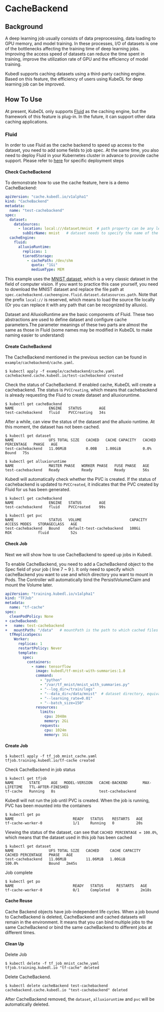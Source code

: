 # CacheBackend

## Background

A deep learning job usually consists of data preprocessing, data loading to GPU memory, and model training. In these processes, I/O of datasets is one of the bottlenecks affecting the training time of deep learning jobs. Improving the access speed of datasets can reduce the time spent in training, improve the utilization rate of GPU and the efficiency of model training.

Kubedl supports caching datasets using a third-party caching engine. Based on this feature, the efficiency of users using KubeDL for deep learning job can be improved.

## How To Use

At present, KubeDL only supports [Fluid](https://github.com/fluid-cloudnative/fluid) as the caching engine, but the framework of this feature is plug-in. In the future, it can support other data caching applications.

### Fluid

In order to use Fluid as the cache backend to speed up access to the dataset, you need to add some fields to job spec. At the same time, you also need to deploy Fluid in your Kubernetes cluster in advance to provide cache support. Please refer to [here](https://github.com/fluid-cloudnative/fluid/blob/master/docs/en/userguide/install.md) for specific deployment steps

#### Check CacheBackend

To demonstrate how to use the cache feature, here is a demo CacheBackend:

```yaml
apiVersion: "cache.kubedl.io/v1alpha1"
kind: "CacheBackend"
metadata:
  name: "test-cachebackend"
spec:
  dataset:
    dataSources:
      - location: local:///dataset/mnist  # path property can be any legal UFS path acknowledged by Alluxio
        subDirName: mnist   # dataset needs to specify the name of the file directory in the mount path
  cacheEngine:
    fluid:
      alluxioRuntime:
        replicas: 1
        tieredStorage:
          - cachePath: /dev/shm
            quota: "1Gi"
            mediumType: MEM
```

This example uses the [MNIST dataset](http://yann.lecun.com/exdb/mnist/), which is a very classic dataset in the field of computer vision. If you want to practice this case yourself, you need to download the MNIST dataset and replace the file path at `spec.cachebackend.cacheengine.fluid.dataset.datasources.path`. Note that the prefix `local://` is reserved, which means to load the source file locally (Or you can replace it with any path that can be recognized by alluxio).

Dataset and AlluxioRuntime are the basic components of Fluid. These two abstractions are used to define dataset and configure cache parameters.The parameter meanings of these two parts are almost the same as those in Fluid (some names may be modified in KubeDL to make naming easier to understand)

#### Create CacheBackend

The CacheBackend mentioned in the previous section can be found in `example/cachebackend/cache.yaml`.

```shell
$ kubectl apply -f example/cachebackend/cache.yaml
cachebackend.cache.kubedl.io/test-cachebackend created
```

Check the status of CacheBackend. If enabled cache, KubeDL will create a cachebackend. The status is `PVCCreating`, which means that cachebackend is already requesting the Fluid to create dataset and alluxioruntime.

```shell
$ kubectl get cacheBackend
NAME                ENGINE   STATUS        AGE
test-cachebackend   fluid    PVCCreating   34s
```

After a while, can view the status of the dataset and the alluxio runtime. At this moment, the dataset has not been cached.

```shell
$ kubectl get dataset
NAME                UFS TOTAL SIZE   CACHED   CACHE CAPACITY   CACHED PERCENTAGE   PHASE   AGE
test-cachebackend   11.06MiB         0.00B    1.00GiB          0.0%                Bound   75s

$ kubectl get alluxioruntime
NAME                MASTER PHASE   WORKER PHASE   FUSE PHASE   AGE
test-cachebackend   Ready          Ready          Ready        56s
```

Kubedl will automatically check whether the PVC is created. If the status of cachebackend is updated to `PVCCreated`, it indicates that the PVC created by Fluid for us has been generated.

```shell
$ kubectl get cacheBackend  
NAME                ENGINE   STATUS        AGE
test-cachebackend   fluid    PVCCreated    99s

$ kubectl get pvc
NAME                STATUS   VOLUME                      CAPACITY   ACCESS MODES   STORAGECLASS   AGE
test-cachebackend   Bound    default-test-cachebackend   100Gi      ROX            fluid          52s
```

#### Check Job

Next we will show how to use CacheBackend to speed up jobs in Kubedl.

To enable CacheBackend, you need to add a CacheBackend object to the Spec field of your job ( line 7 ~ 9 ). It only need to specify which cacheBackend you want to use and which directory you want to mount in Pods. The Controller will automatically bind the PersistVolumeClaim and mount the Volume later.

```yaml
apiVersion: "training.kubedl.io/v1alpha1"
kind: "TFJob"
metadata:
  name: "tf-cache"
spec:
  cleanPodPolicy: None
+ cacheBackend:
+   name: test-cachebackend
+   mountPath: "/data"   # mountPath is the path to which cached files are mounted to the container
  tfReplicaSpecs:
    Worker:
      replicas: 1 
      restartPolicy: Never
      template:
        spec:
          containers:
            - name: tensorflow
              image: kubedl/tf-mnist-with-summaries:1.0
              command:
                - "python"
                - "/var/tf_mnist/mnist_with_summaries.py"
                - "--log_dir=/train/logs"
                - "--data_dir=/data/mnist"  # dataset directory, equivalent to "mountPath + subdirName"
                - "--learning_rate=0.01"
                - "--batch_size=150"
              resources:
                limits:
                  cpu: 2048m
                  memory: 2Gi
                requests:
                  cpu: 1024m               
                  memory: 1Gi
```

#### Create Job

```shell
$ kubectl apply -f tf_job_mnist_cache.yaml 
tfjob.training.kubedl.io/tf-cache created
```

Check CacheBackend in job status

```shell
$ kubectl get tfjob                                  
NAME       STATE     AGE   MODEL-VERSION   CACHE-BACKEND       MAX-LIFETIME   TTL-AFTER-FINISHED
tf-cache   Running   8s                    test-cachebackend                  
```

Kubedl will not run the job until PVC is created. When the job is running, PVC has been mounted into the containers

```shell
$ kubectl get po    
NAME                           READY   STATUS    RESTARTS   AGE
tf-cache-worker-0              1/1     Running   0          20s
```

Viewing the status of the dataset, can see that `CACHED PERCENTAGE = 100.0%`, which means that the dataset used in this job has been cached

```shell
$ kubectl get dataset
NAME                UFS TOTAL SIZE   CACHED     CACHE CAPACITY   CACHED PERCENTAGE   PHASE   AGE
test-cachebackend   11.06MiB         11.06MiB   1.00GiB          100.0%              Bound   2m45s
```

Job complete

```shell
$ kubectl get po
NAME                           READY   STATUS      RESTARTS   AGE
tf-cache-worker-0              0/1     Completed   0          2m18s
```

#### Cache Reuse

Cache Backend objects have job-independent life cycles. When a job bound to CacheBackend is deleted, CacheBackend and cached datasets will remain in the environment. It means that you can bind multiple jobs to the same CacheBackend or bind the same cacheBackend to different jobs at different times.

#### Clean Up

Delete Job

```shell
$ kubectl delete -f tf_job_mnist_cache.yaml
tfjob.training.kubedl.io "tf-cache" deleted
```

Delete CacheBackend.

```shell
$ kubectl delete cacheBackend test-cachebackend
cachebackend.cache.kubedl.io "test-cachebackend" deleted
```

After CacheBackend removed, the `dataset`, `alluxioruntime` and `pvc` will be automatically deleted.
